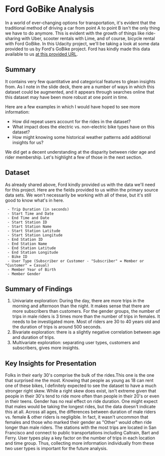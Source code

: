 # Ford GoBike Analysis
In a world of ever-changing options for transportation, it's evident that the traditional method of driving a car from point A to point B isn't the only thing we have to do anymore. This is evident with the growth of things like ride-sharing with Uber, scooter rentals with Lime, and of course, bicycle rental with Ford GoBike.
In this Udacity project, we'll be taking a look at some data provided to us by Ford's GoBike project. Ford has kindly made this data available to us [at this provided URL](https://www.fordgobike.com/system-data).


## Summary
It contains very few quantitative and categorical features to glean insights from. As I note in the slide deck, there are a number of ways in which this dataset could be augmented, and it appears through searches online that this dataset may have been more robust at one point in time.

Here are a few examples in which I would have hoped to see more information:

 - How did repeat users account for the rides in the dataset?
 - What impact does the electric vs. non-electric bike types have on this dataset?
 - How might knowing some historical weather patterns add additional insights for us?

We did get a decent understanding at the disparity between rider age and rider membership. Let's highlight a few of those in the next section.


## Dataset
As already shared above, Ford kindly provided us with the data we'll need for this project.
Here are the fields provided to us within the primary source data sets. We won't necessarily be working with all of these, but it's still good to know what's in here.
```
 - Trip Duration (in seconds)
 - Start Time and Date
 - End Time and Date
 - Start Station ID
 - Start Station Name
 - Start Station Latitude
 - Start Station Longitude
 - End Station ID
 - End Station Name
 - End Station Latitude
 - End Station Longitude
 - Bike ID
 - User Type (Subscriber or Customer - "Subscriber" = Member or "Customer" = Casual)
 - Member Year of Birth
 - Member Gender
```


## Summary of Findings
1. Univariate exploration: During the day, there are more trips in the morning and afternoon than the night. It makes sense that there are more subscribers than customers. For the gender groups, the number of trips in male riders is 3 times more than the number of trips in females. It needs to be investigated more. Most of riders are 30 to 40 years old and the duration of trips is around 500 seconds.
2. Bivariate exploration: there is a slightly negative correlation between age and duration of trips.
3. Multivariate exploration: separating user types, customers and subscribers, gives more insights.


## Key Insights for Presentation
Folks in their early 30's comprise the bulk of the rides.This one is the one that surprised me the most. Knowing that people as young as 18 can rent one of these bikes, I definitely expected to see the dataset to have a much stronger right skew. While a right skew does exist, isn't extreme given that people in their 30's tend to ride more often than people in their 20's or even in their teens.
Gender has no real effect on ride duration. One might expect that males would be taking the longest rides, but the data doesn't indicate this at all. Across all ages, the differences between duration of male riders vs. female & other riders is negligible. In fact, it wasn't uncommon that females and those who marked their gender as "Other" would often ride longer than male riders.
The stations with the most trips are located in San Francisco and connect to public transportations including Caltrain, Bart and Ferry. User types play a key factor on the number of trips in each location and time group. 
Thus, collecting more information individually from these two user types is important for the future analysis.
